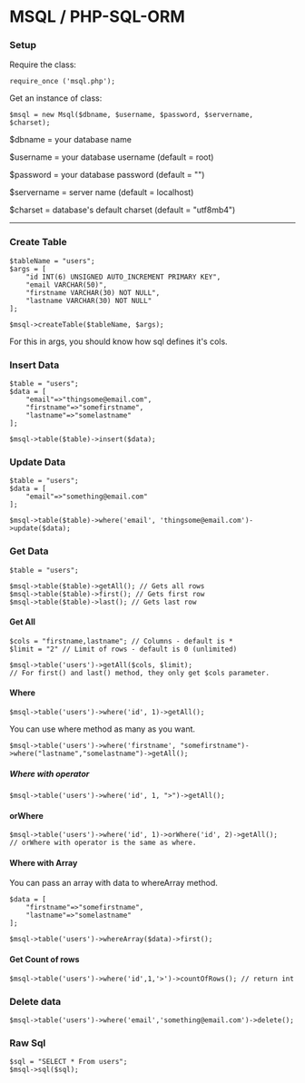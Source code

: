 # MSQL / PHP-SQL-ORM

### Setup

Require the class:

`require_once ('msql.php');`

Get an instance of class:

`$msql = new Msql($dbname, $username, $password, $servername, $charset);` 

$dbname = your database name

$username = your database username (default = root)

$password = your database password (default = "")

$servername = server name (default = localhost)

$charset = database's default charset (default = "utf8mb4")

----------------------------------

### Create Table

    
    $tableName = "users";
    $args = [
        "id INT(6) UNSIGNED AUTO_INCREMENT PRIMARY KEY",
        "email VARCHAR(50)",
        "firstname VARCHAR(30) NOT NULL",
        "lastname VARCHAR(30) NOT NULL"
    ];

    $msql->createTable($tableName, $args);

For this in args, you should know how sql defines it's cols.


### Insert Data
    
    $table = "users";
    $data = [
        "email"=>"thingsome@email.com",
        "firstname"=>"somefirstname",
        "lastname"=>"somelastname"
    ];
    
    $msql->table($table)->insert($data);

### Update Data

    $table = "users";
    $data = [
        "email"=>"something@email.com"
    ];
    
    $msql->table($table)->where('email', 'thingsome@email.com')->update($data);
    
### Get Data

    $table = "users";
    
    $msql->table($table)->getAll(); // Gets all rows
    $msql->table($table)->first(); // Gets first row
    $msql->table($table)->last(); // Gets last row
    
#### Get All
    
    $cols = "firstname,lastname"; // Columns - default is *
    $limit = "2" // Limit of rows - default is 0 (unlimited)
    
    $msql->table('users')->getAll($cols, $limit);
    // For first() and last() method, they only get $cols parameter.

#### Where

    $msql->table('users')->where('id', 1)->getAll();
    
You can use where method as many as you want.

    $msql->table('users')->where('firstname', "somefirstname")->where("lastname","somelastname")->getAll();
    
##### Where with operator

    $msql->table('users')->where('id', 1, ">")->getAll();
    
#### orWhere

    $msql->table('users')->where('id', 1)->orWhere('id', 2)->getAll();
    // orWhere with operator is the same as where.
    
#### Where with Array

You can pass an array with data to whereArray method.

    $data = [
        "firstname"=>"somefirstname",
        "lastname"=>"somelastname"
    ];
    
    $msql->table('users')->whereArray($data)->first();

#### Get Count of rows

    $msql->table('users')->where('id',1,'>')->countOfRows(); // return int


### Delete data

    $msql->table('users')->where('email','something@email.com')->delete();

### Raw Sql
    
    $sql = "SELECT * From users";
    $msql->sql($sql);